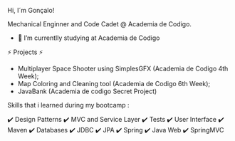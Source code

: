 Hi, I´m Gonçalo!

Mechanical Enginner and Code Cadet @ Academia de Codigo.
- 🔭 I’m currentlly studying at Academia de Codigo


⚡ Projects ⚡

- Multiplayer Space Shooter using SimplesGFX (Academia de Codigo 4th Week);
- Map Coloring and Cleaning tool (Academia de Codigo 6th Week);
- JavaBank (Academia de codigo Secret Project)


Skills that i learned during my bootcamp :

✔️ Design Patterns
✔️ MVC and Service Layer
✔️ Tests
✔️ User Interface
✔️ Maven
✔️ Databases
✔️ JDBC
✔️ JPA
✔️ Spring
✔️ Java Web
✔️ SpringMVC

  


